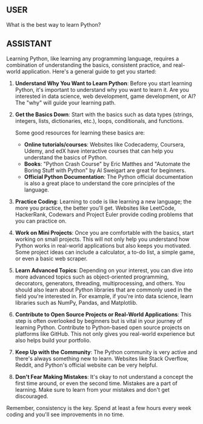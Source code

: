 ## USER
What is the best way to learn Python?

## ASSISTANT
Learning Python, like learning any programming language, requires a combination of understanding the basics, consistent practice, and real-world application. Here's a general guide to get you started:

1. **Understand Why You Want to Learn Python**: Before you start learning Python, it's important to understand why you want to learn it. Are you interested in data science, web development, game development, or AI? The "why" will guide your learning path.

2. **Get the Basics Down**: Start with the basics such as data types (strings, integers, lists, dictionaries, etc.), loops, conditionals, and functions. 

   Some good resources for learning these basics are:
   
   - **Online tutorials/courses**: Websites like Codecademy, Coursera, Udemy, and edX have interactive courses that can help you understand the basics of Python.
   - **Books**: "Python Crash Course" by Eric Matthes and "Automate the Boring Stuff with Python" by Al Sweigart are great for beginners.
   - **Official Python Documentation**: The Python official documentation is also a great place to understand the core principles of the language.

3. **Practice Coding**: Learning to code is like learning a new language; the more you practice, the better you'll get. Websites like LeetCode, HackerRank, Codewars and Project Euler provide coding problems that you can practice on.

4. **Work on Mini Projects**: Once you are comfortable with the basics, start working on small projects. This will not only help you understand how Python works in real-world applications but also keeps you motivated. Some project ideas can include a calculator, a to-do list, a simple game, or even a basic web scraper.

5. **Learn Advanced Topics**: Depending on your interest, you can dive into more advanced topics such as object-oriented programming, decorators, generators, threading, multiprocessing, and others. You should also learn about Python libraries that are commonly used in the field you're interested in. For example, if you're into data science, learn libraries such as NumPy, Pandas, and Matplotlib.

6. **Contribute to Open Source Projects or Real-World Applications**: This step is often overlooked by beginners but is vital in your journey of learning Python. Contribute to Python-based open source projects on platforms like GitHub. This not only gives you real-world experience but also helps build your portfolio.

7. **Keep Up with the Community**: The Python community is very active and there's always something new to learn. Websites like Stack Overflow, Reddit, and Python's official website can be very helpful.

8. **Don't Fear Making Mistakes**: It's okay to not understand a concept the first time around, or even the second time. Mistakes are a part of learning. Make sure to learn from your mistakes and don't get discouraged.

Remember, consistency is the key. Spend at least a few hours every week coding and you'll see improvements in no time.
